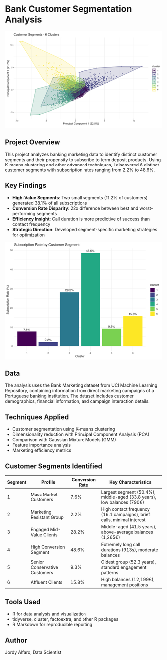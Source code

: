 # Bank Customer Segmentation Analysis

![Cluster Visualization](images/11.png)

## Project Overview
This project analyzes banking marketing data to identify distinct customer segments and their propensity to subscribe to term deposit products. Using K-means clustering and other advanced techniques, I discovered 6 distinct customer segments with subscription rates ranging from 2.2% to 48.6%.

## Key Findings
- **High-Value Segments**: Two small segments (11.2% of customers) generated 38.1% of all subscriptions
- **Conversion Rate Disparity**: 22x difference between best and worst-performing segments
- **Efficiency Insight**: Call duration is more predictive of success than contact frequency
- **Strategic Direction**: Developed segment-specific marketing strategies for optimization

![Subscription Rates](images/subscription_by_segment_k6.png)

## Data
The analysis uses the Bank Marketing dataset from UCI Machine Learning Repository, containing information from direct marketing campaigns of a Portuguese banking institution. The dataset includes customer demographics, financial information, and campaign interaction details.

## Techniques Applied
- Customer segmentation using K-means clustering
- Dimensionality reduction with Principal Component Analysis (PCA)
- Comparison with Gaussian Mixture Models (GMM)
- Feature importance analysis
- Marketing efficiency metrics

## Customer Segments Identified

| Segment | Profile | Conversion Rate | Key Characteristics |
|---------|---------|-----------------|---------------------|
| 1 | Mass Market Customers | 7.6% | Largest segment (50.4%), middle-aged (33.8 years), low balances (790€) |
| 2 | Marketing Resistant Group | 2.2% | High contact frequency (16.1 campaigns), brief calls, minimal interest |
| 3 | Engaged Mid-Value Clients | 28.2% | Middle-aged (41.5 years), above-average balances (1,265€) |
| 4 | High Conversion Segment | 48.6% | Extremely long call durations (913s), moderate balances |
| 5 | Senior Conservative Customers | 9.3% | Oldest group (52.3 years), standard engagement patterns |
| 6 | Affluent Clients | 15.8% | High balances (12,199€), management positions |

## Tools Used
- R for data analysis and visualization
- tidyverse, cluster, factoextra, and other R packages
- R Markdown for reproducible reporting

## Author
Jordy Alfaro, Data Scientist
